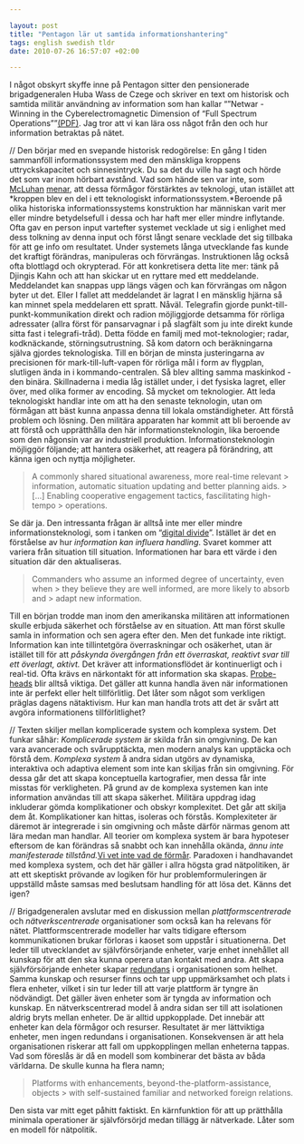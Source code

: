 ```yaml
--- 

layout: post
title: "Pentagon lär ut samtida informationshantering" 
tags: english swedish tldr
date: 2010-07-26 16:57:07 +02:00 

---
```


I något obskyrt skyffe inne på Pentagon sitter den pensionerade brigadgeneralen Huba Wass de Czege och skriver en text om historisk och samtida militär användning av information som han kallar “”Netwar - Winning in the Cyberelectromagnetic Dimension of “Full Spectrum Operations””[(PDF)](http://usacac.army.mil/CAC2/MilitaryReview/Archives/English/MilitaryReview_20100430_art006.pdf). Jag tror att vi kan lära oss något från den och hur information betraktas på nätet. 

// Den börjar med en svepande historisk redogörelse: En gång I tiden sammanföll informationssystem med den mänskliga kroppens uttryckskapacitet och sinnesintryck. Du sa det du ville ha sagt och hörde det som var inom hörbart avstånd. Vad som hände sen var inte, som [McLuhan](http://larvalsubjects.wordpress.com/2010/07/24/mcluhan-space-and-objects/) [menar](http://soundcloud.com/das-kapitalismus/kapital-indentitat-mackt-dos), att dessa förmågor förstärktes av teknologi, utan istället att *kroppen blev en del i ett teknologiskt informationssystem.*Beroende på olika historiska informationssystems konstruktion har människan varit mer eller mindre betydelsefull i dessa och har haft mer eller mindre inflytande. Ofta gav en person input vartefter systemet vecklade ut sig i enlighet med dess tolkning av denna input och först långt senare vecklade det sig tillbaka för att ge info om resultatet. Under systemets långa utvecklande fas kunde det kraftigt förändras, manipuleras och förvrängas. Instruktionen låg också ofta blottlagd och okrypterad. För att konkretisera detta lite mer: tänk på Djingis Kahn och att han skickar ut en ryttare med ett meddelande. Meddelandet kan snappas upp längs vägen och kan förvrängas om någon byter ut det. Eller I fallet att meddelandet är lagrat I en mänsklig hjärna så kan minnet spela meddelaren ett spratt. Nåväl. Telegrafin gjorde punkt-till-punkt-kommunikation direkt och radion möjliggjorde detsamma för rörliga adressater (allra först för pansarvagnar i på slagfält som ju inte direkt kunde sitta fast i telegrafi-tråd). Detta födde en familj med mot-teknologier; radar, kodknäckande, störningsutrustning. Så kom datorn och beräkningarna själva gjordes teknologiska. Till en början de minsta justeringarna av precisionen för mark-till-luft-vapen för rörliga mål i form av flygplan, slutligen ända in i kommando-centralen. Så blev allting samma maskinkod - den binära. Skillnaderna i media låg istället under, i det fysiska lagret, eller över, med olika former av encoding. Så mycket om teknologier. Att leda teknologiskt handlar inte om att ha den senaste teknologin, utan om förmågan att bäst kunna anpassa denna till lokala omständigheter. Att förstå problem och lösning. Den militära apparaten har kommit att bli beroende av att förstå och upprätthålla den här informationsteknologin, lika beroende som den någonsin var av industriell produktion. Informationsteknologin möjliggör följande; att hantera osäkerhet, att reagera på förändring, att känna igen och nyttja möjligheter.

> A commonly shared situational awareness, more real-time relevant > information, automatic situation updating and better planning aids. > […] Enabling cooperative engagement tactics, fascilitating high-tempo > operations.

Se där ja. Den intressanta frågan är alltså inte mer eller mindre informationsteknologi, som i tanken om “[digital divide](2009-10-08-transitio-symposium.html)”. Istället är det en förståelse av hur *information kan influera handling*. Svaret kommer att variera från situation till situation. Informationen har bara ett värde i den situation där den aktualiseras.

> Commanders who assume an informed degree of uncertainty, even when > they believe they are well informed, are more likely to absorb and > adapt new information.

Till en början trodde man inom den amerikanska militären att informationen skulle erbjuda säkerhet och förståelse av en situation. Att man först skulle samla in information och sen agera efter den. Men det funkade inte riktigt. Information kan inte tillintetgöra överraskningar och osäkerhet, utan är istället till för att *påskynda övergången från ett överraskat, reaktivt svar till ett överlagt, aktivt.* Det kräver att informationsflödet är kontinuerligt och i real-tid. Ofta krävs en närkontakt för att information ska skapas. [Probe-heads](2010-06-14-smitta-och-plattform.html) blir alltså viktiga. Det gäller att kunna handla även när informationen inte är perfekt eller helt tillförlitlig. Det låter som något som verkligen präglas dagens nätaktivism. Hur kan man handla trots att det är svårt att avgöra informationens tillförlitlighet?

// Texten skiljer mellan komplicerade system och komplexa system. Det funkar såhär: *Komplicerade system* är skilda från sin omgivning. De kan vara avancerade och svårupptäckta, men modern analys kan upptäcka och förstå dem. *Komplexa system* å andra sidan utgörs av dynamiska, interaktiva och adaptiva element som inte kan skiljas från sin omgivning. För dessa går det att skapa konceptuella kartografier, men dessa får inte misstas för verkligheten. På grund av de komplexa systemen kan inte information användas till att skapa säkerhet. Militära uppdrag idag inkluderar gömda komplikationer och obskyr komplexitet. Det går att skilja dem åt. Komplikationer kan hittas, isoleras och förstås. Komplexiteter är däremot är integrerade i sin omgivning och måste därför närmas genom att lära medan man handlar. All teorier om komplexa system är bara hypoteser eftersom de kan förändras så snabbt och kan innehålla okända, *ännu inte manifesterade tillstånd.*[Vi vet inte vad de förmår](http://danielrisberg.wordpress.com/2009/05/17/i-de-intelligenta-maskinernas-tidsalder/). Paradoxen i handhavandet med komplexa system, och det här gäller i allra högsta grad nätpolitiken, är att ett skeptiskt prövande av logiken för hur problemformuleringen är uppställd måste samsas med beslutsam handling för att lösa det. Känns det igen?

// Brigadgeneralen avslutar med en diskussion mellan *plattformscentrerade* och *nätverkscentrerade* organisationer som också kan ha relevans för nätet. Plattformscentrerade modeller har valts tidigare eftersom kommunikationen brukar förloras i kaoset som uppstår i situationerna. Det leder till utvecklandet av självförsörjande enheter, varje enhet innehållet all kunskap för att den ska kunna operera utan kontakt med andra. Att skapa självförsörjande enheter skapar [redundans](2009-03-12-svarar-chrisk-om-delanda.html) i organisationen som helhet. Samma kunskap och resurser finns och tar upp uppmärksamhet och plats i flera enheter, vilket i sin tur leder till att varje plattform är tyngre än nödvändigt. Det gäller även enheter som är tyngda av information och kunskap. En nätverkscentrerad model å andra sidan ser till att isolationen aldrig bryts mellan enheter. De är alltid uppkopplade. Det innebär att enheter kan dela förmågor och resurser. Resultatet är mer lättviktiga enheter, men ingen redundans i organisationen. Konsekvensen är att hela organisationen riskerar att fall om uppkopplingen mellan enheterna tappas. Vad som föreslås är då en modell som kombinerar det bästa av båda världarna. De skulle kunna ha flera namn;

> Platforms with enhancements, beyond-the-platform-assistance, objects > with self-sustained familiar and networked foreign relations.

Den sista var mitt eget påhitt faktiskt. En kärnfunktion för att up prätthålla minimala operationer är självförsörjd medan tillägg är nätverkade. Låter som en modell för nätpolitik.


